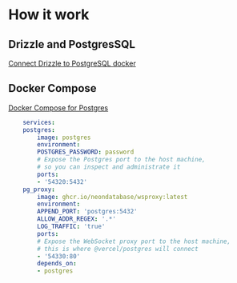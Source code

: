 # How it work

## Drizzle and PostgresSQL
[Connect Drizzle to PostgreSQL docker](https://orm.drizzle.team/docs/get-started/postgresql-new)

## Docker Compose
[Docker Compose for Postgres](https://vercel.com/docs/storage/vercel-postgres/local-development)

```yml
    services:
    postgres:
        image: postgres
        environment:
        POSTGRES_PASSWORD: password
        # Expose the Postgres port to the host machine,
        # so you can inspect and administrate it
        ports:
        - '54320:5432'
    pg_proxy:
        image: ghcr.io/neondatabase/wsproxy:latest
        environment:
        APPEND_PORT: 'postgres:5432'
        ALLOW_ADDR_REGEX: '.*'
        LOG_TRAFFIC: 'true'
        ports:
        # Expose the WebSocket proxy port to the host machine,
        # this is where @vercel/postgres will connect
        - '54330:80'
        depends_on:
        - postgres
```